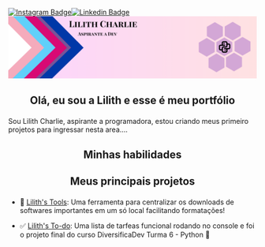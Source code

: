 [![Instagram Badge](https://img.shields.io/badge/Instagram-E4405F?style=flat-square&logo=instagram&logoColor=white&link=https://www.instagram.com/exuliano)](https://www.instagram.com/exuliano)[![Linkedin Badge](https://img.shields.io/badge/-LinkedIn-blue?style=flat-square&logo=Linkedin&logoColor=white&link=https://www.linkedin.com/in/lilithlima)](https://www.linkedin.com/in/lilithlima)
[![banner](https://github.com/LilithCharlie/LilithCharlie/blob/main/Lilith%20banner.png?raw=true)]()
## <p align="center">Olá, eu sou a Lilith e esse é meu portfólio</p>
Sou Lilith Charlie, aspirante a programadora, estou criando meus primeiro projetos para ingressar nesta area....

## <p align="center">Minhas habilidades</p>


## <p align="center">Meus principais projetos</p>
- 🔧 [Lilith's Tools](https://github.com/LilithCharlie/Lilith-s-Tools): Uma ferramenta para centralizar os downloads de softwares importantes em um só local facilitando formatações!

- ✅ [Lilith's To-do](https://github.com/LilithCharlie/Lilith-s-To-do-List): Uma lista de tarfeas funcional rodando no console e foi o projeto final do curso DiversificaDev Turma 6 - Python 🐙
<!--
**LilithCharlie/LilithCharlie** is a ✨ _special_ ✨ repository because its `README.md` (this file) appears on your GitHub profile.

Here are some ideas to get you started:

- 🔭 I’m currently working on ...
- 🌱 I’m currently learning ...
- 👯 I’m looking to collaborate on ...
- 🤔 I’m looking for help with ...
- 💬 Ask me about ...
- 📫 How to reach me: ...
- 😄 Pronouns: ...
- ⚡ Fun fact: ...
-->
